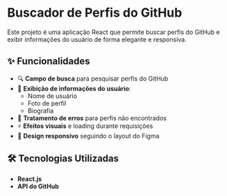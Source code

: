 # Buscador de Perfis do GitHub  

Este projeto é uma aplicação React que permite buscar perfis do GitHub e exibir informações do usuário de forma elegante e responsiva.  

## ✨ Funcionalidades  

- 🔍 **Campo de busca** para pesquisar perfis do GitHub  
- 📌 **Exibição de informações do usuário**:  
  - Nome de usuário  
  - Foto de perfil  
  - Biografia  
- 🚨 **Tratamento de erros** para perfis não encontrados  
- ⚡ **Efeitos visuais** e loading durante requisições  
- 🎨 **Design responsivo** seguindo o layout do Figma  

## 🛠️ Tecnologias Utilizadas  

- **React.js**  
- **API do GitHub**  
